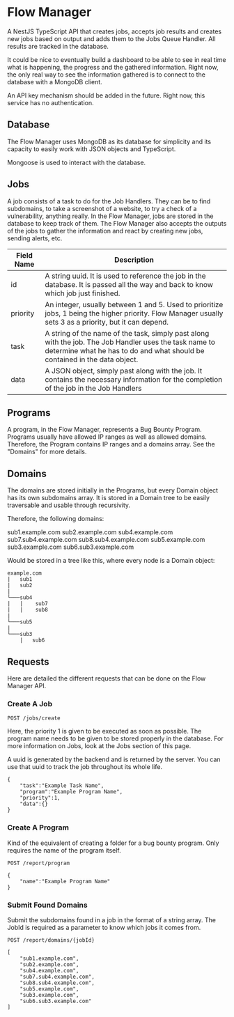 # Flow Manager

A NestJS TypeScript API that creates jobs, accepts job results and creates new jobs based on output and adds them to the Jobs Queue Handler. All results are tracked in the database.

It could be nice to eventually build a dashboard to be able to see in real time what is happening, the progress and the gathered information. Right now, the only real way to see the information gathered is to connect to the database with a MongoDB client.

An API key mechanism should be added in the future. Right now, this service has no authentication.

## Database

The Flow Manager uses MongoDB as its database for simplicity and its capacity to easily work with JSON objects and TypeScript. 

Mongoose is used to interact with the database.

## Jobs

A job consists of a task to do for the Job Handlers. They can be to find subdomains, to take a screenshot of a website, to try a check of a vulnerability, anything really. In the Flow Manager, jobs are stored in the database to keep track of them. The Flow Manager also accepts the outputs of the jobs to gather the information and react by creating new jobs, sending alerts, etc. 

|Field Name|Description|
|----------|-----------|
|id|A string uuid. It is used to reference the job in the database. It is passed all the way and back to know which job just finished.|
|priority|An integer, usually between 1 and 5. Used to prioritize jobs, 1 being the higher priority. Flow Manager usually sets 3 as a priority, but it can depend.|
|task|A string of the name of the task, simply past along with the job. The Job Handler uses the task name to determine what he has to do and what should be contained in the data object.|
|data|A JSON object, simply past along with the job. It contains the necessary information for the completion of the job in the Job Handlers|

## Programs

A program, in the Flow Manager, represents a Bug Bounty Program. Programs usually have allowed IP ranges as well as allowed domains. Therefore, the Program contains IP ranges and a domains array. See the "Domains" for more details.

## Domains

The domains are stored initially in the Programs, but every Domain object has its own subdomains array. It is stored in a Domain tree to be easily traversable and usable through recursivity.

Therefore, the following domains: 

sub1.example.com
sub2.example.com
sub4.example.com
sub7.sub4.example.com
sub8.sub4.example.com
sub5.example.com
sub3.example.com
sub6.sub3.example.com

Would be stored in a tree like this, where every node is a Domain object: 

```
example.com
|   sub1
|   sub2
|
└───sub4
|   |    sub7
|   |    sub8
|
└───sub5
|
└───sub3
    |   sub6
```

## Requests

Here are detailed the different requests that can be done on the Flow Manager API. 

### Create A Job

`POST /jobs/create`

Here, the priority 1 is given to be executed as soon as possible. The program name needs to be given to be stored properly in the database. For more information on Jobs, look at the Jobs section of this page. 

A uuid is generated by the backend and is returned by the server. You can use that uuid to track the job throughout its whole life.

```
{ 
    "task":"Example Task Name", 
    "program":"Example Program Name", 
    "priority":1, 
    "data":{}
}
```

### Create A Program

Kind of the equivalent of creating a folder for a bug bounty program. Only requires the name of the program itself.

`POST /report/program`

```
{
    "name":"Example Program Name"
}
```

### Submit Found Domains

Submit the subdomains found in a job in the format of a string array. The JobId is required as a parameter to know which jobs it comes from. 

`POST /report/domains/{jobId}`

```
[
    "sub1.example.com",
    "sub2.example.com",
    "sub4.example.com",
    "sub7.sub4.example.com",
    "sub8.sub4.example.com",
    "sub5.example.com",
    "sub3.example.com",
    "sub6.sub3.example.com"
]
```